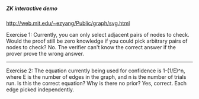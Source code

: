 ##### ZK interactive demo
http://web.mit.edu/~ezyang/Public/graph/svg.html

Exercise 1: Currently, you can only select adjacent pairs of nodes to check. Would the proof still be zero knowledge if you could pick arbitrary pairs of nodes to check?
No. The verifier can't know the correct answer if the prover prove the wrong answer.

---

Exercise 2: The equation currently being used for confidence is 1-(1/E)^n, where E is the number of edges in the graph, and n is the number of trials run. Is this the correct equation? Why is there no prior?
Yes, correct. Each edge picked independently.